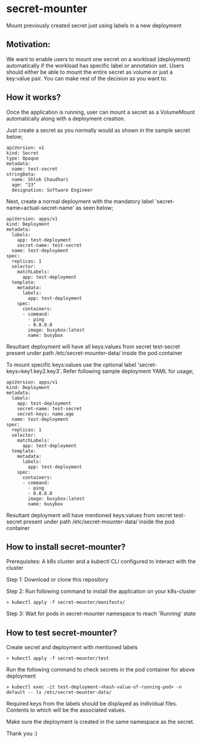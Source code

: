 # secret-mounter

Mount previously created secret just using labels in a new deployment

## Motivation:

We want to enable users to mount one secret on a workload (deployment) automatically if the workload has specific label or annotation set. Users should either be able to mount the entire secret as volume or just a key:value pair.
You can make rest of the decision as you want to.

## How it works?

Once the application is running, user can mount a secret as a VolumeMount automatically along with a deployment creation.

Just create a secret as you normally would as shown in the sample secret below;
``` {.sourceCode .bash}
apiVersion: v1
kind: Secret
type: Opaque
metadata:
  name: test-secret
stringData:
  name: Shlok Chaudhari
  age: "23"
  designation: Software Engineer
```

Next, create a normal deployment with the mandatory label 'secret-name=actual-secret-name' as seen below;
``` {.sourceCode .bash}
apiVersion: apps/v1
kind: Deployment
metadata:
  labels:
    app: test-deployment
    secret-name: test-secret
  name: test-deployment
spec:
  replicas: 1
  selector:
    matchLabels:
      app: test-deployment
  template:
    metadata:
      labels:
        app: test-deployment
    spec:
      containers:
      - command:
        - ping
        - 8.8.8.8
        image: busybox:latest
        name: busybox
```
Resultant deployment will have all keys:values from secret test-secret present under path /etc/secret-mounter-data/ inside the pod container

To mount specific keys:values use the optional label 'secret-keys=key1.key2.key3'. Refer following sample deployment YAML for usage;
``` {.sourceCode .bash}
apiVersion: apps/v1
kind: Deployment
metadata:
  labels:
    app: test-deployment
    secret-name: test-secret
    secret-keys: name.age
  name: test-deployment
spec:
  replicas: 1
  selector:
    matchLabels:
      app: test-deployment
  template:
    metadata:
      labels:
        app: test-deployment
    spec:
      containers:
      - command:
        - ping
        - 8.8.8.8
        image: busybox:latest
        name: busybox
```
Resultant deployment will have mentioned keys:values from secret test-secret present under path /etc/secret-mounter-data/ inside the pod container

## How to install secret-mounter?

Prerequisites: A k8s cluster and a kubectl CLI configured to interact with the cluster

Step 1: Download or clone this repository

Step 2: Run following command to install the application on your k8s-cluster

``` {.sourceCode .bash}
> kubectl apply -f secret-mounter/manifests/
```

Step 3: Wait for pods in secret-mounter namespace to reach 'Running' state

## How to test secret-mounter?

Create secret and deployment with mentioned labels

``` {.sourceCode .bash}
> kubectl apply -f secret-mounter/test
```

Run the following command to check secrets in the pod container for above deployment

``` {.sourceCode .bash}
> kubectl exec -it test-deployment-<hash-value-of-running-pod> -n default -- ls /etc/secret-mounter-data/
```
Required keys from the labels should be displayed as individual files. Contents to which will be the associated values.

Make sure the deployment is created in the same namespace as the secret.

Thank you :)

